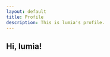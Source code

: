 ```yaml
---
layout: default
title: Profile
description: This is lumia's profile.
---
```




## Hi, lumia!

